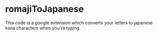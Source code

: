 # romajiToJapanese
This code is a google extension which converts your letters to japanese kana characters when you're typing.
